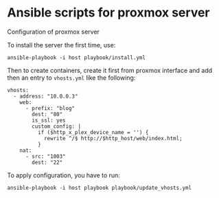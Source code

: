 # Ansible scripts for proxmox server
Configuration of proxmox server

To install the server the first time, use:

    ansible-playbook -i host playbook/install.yml

Then to create containers, create it first from proxmox interface and add then an entry to `vhosts.yml` like the following:

    vhosts:
      - address: "10.0.0.3"
        web:
          - prefix: "blog"
            dest: "80"
            is_ssl: yes
            custom_config: |
              if ($http_x_plex_device_name = '') {
                rewrite ^/$ http://$http_host/web/index.html;
              }
        nat:
          - src: "1003"
            dest: "22"

To apply configuration, you have to run:

    ansible-playbook -i host playbook playbook/update_vhosts.yml
